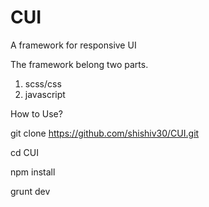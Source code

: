 # CUI
A framework for responsive UI

The framework belong two parts.

1. scss/css
2. javascript


How to Use?

git clone https://github.com/shishiv30/CUI.git

cd CUI

npm install

grunt dev

